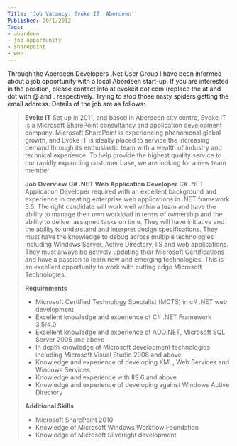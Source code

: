 ```yaml
---
Title: 'Job Vacancy: Evoke IT, Aberdeen'
Published: 20/1/2012
Tags:
- aberdeen
- job opportunity
- sharepoint
- web
---
```


Through the Aberdeen Developers .Net User Group I have been informed about a job opportunity with a local Aberdeen start-up. If you are interested in the position, please contact info at evokeit dot com (replace the at and dot with @ and . respectively. Trying to stop those nasty spiders getting the email address. Details of the job are as follows:


> **Evoke IT**
> Set up in 2011, and based in Aberdeen city centre, Evoke IT is a Microsoft SharePoint consultancy and application development company. Microsoft SharePoint is experiencing phenomenal global growth, and Evoke IT is ideally placed to service the increasing demand through its enthusiastic team with a wealth of industry and technical experience.
> To help provide the highest quality service to our rapidly expanding customer base, we are looking for a new team member.
>
> **Job Overview**
> **C# .NET Web Application Developer**
> C# .NET Application Developer required with an excellent background and experience in creating enterprise web applications in .NET framework 3.5.
> The right candidate will work well within a team and have the ability to manage their own workload in terms of ownership and the ability to deliver assigned tasks on time.
> They will have initiative and the ability to understand and interpret design specifications.
> They must have the knowledge to debug across multiple technologies including Windows Server, Active Directory, IIS and web applications.
> They must always be actively updating their Microsoft Certifications and have a passion to learn new and emerging technologies.
> This is an excellent opportunity to work with cutting edge Microsoft Technologies.
>
> **Requirements**
>   * Microsoft Certified Technology Specialist (MCTS) in c# .NET web development
>   * Excellent knowledge and experience of C# .NET Framework 3.5/4.0
>   * Excellent knowledge and experience of ADO.NET, Microsoft SQL Server 2005 and above
>   * In depth knowledge of Microsoft development technologies including Microsoft Visual Studio 2008 and above
>   * Knowledge and experience of developing XML, Web Services and Windows Services
>   * Knowledge and experience with IIS 6 and above
>   * Knowledge and experience of developing against Windows Active Directory
>
> **Additional Skills**
>   * Microsoft SharePoint 2010
>   * Knowledge of Microsoft Windows Workflow Foundation
>   * Knowledge of Microsoft Silverlight development
